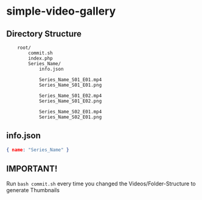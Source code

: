 simple-video-gallery
====
## Directory Structure
```
    root/
        commit.sh
        index.php
        Series_Name/
            info.json

            Series_Name_S01_E01.mp4
            Series_Name_S01_E01.png
            
            Series_Name_S01_E02.mp4
            Series_Name_S01_E02.png
            
            Series_Name_S02_E01.mp4
            Series_Name_S02_E01.png
```
## info.json
```json
{ name: "Series_Name" }
```
## IMPORTANT!
Run ```bash commit.sh``` every time you changed the Videos/Folder-Structure to generate Thumbnails